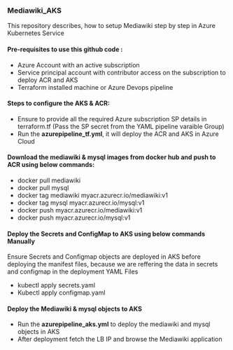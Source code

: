 ### Mediawiki_AKS

This repository describes, how to setup Mediawiki step by step in Azure Kubernetes Service

#### Pre-requisites to use this github code :
- Azure Account with an active subscription
- Service principal account with contributor access on the subscription to deploy ACR and AKS
- Terraform installed machine or Azure Devops pipeline

#### Steps to configure the AKS & ACR:
- Ensure to provide all the required Azure subscription SP details in terraform.tf (Pass the SP secret from the YAML pipeline varaible Group)
- Run the **azurepipeline_tf.yml**, it will deploy the ACR and AKS in Azure Cloud

#### Download the mediawiki & mysql images from docker hub and push to ACR using below commands:
- docker pull mediawiki
- docker pull mysql
- docker tag mediawiki myacr.azurecr.io/mediawiki:v1 
- docker tag mysql myacr.azurecr.io/mysql:v1 
- docker push myacr.azurecr.io/mediawiki:v1 
- docker push myacr.azurecr.io/mysql:v1 

#### Deploy the Secrets and ConfigMap to AKS using below commands Manually
Ensure Secrets and Configmap objects are deployed in AKS before deploying the manifest files, because we are reffering the data in secrets and configmap in the deployment YAML Files
- kubectl apply secrets.yaml
- Kubectl apply configmap.yaml

#### Deploy the Mediawiki & mysql objects to AKS
- Run the **azurepipeline_aks.yml** to deploy the mediawiki and mysql objects in AKS
- After deployment fetch the LB IP and browse the Mediawiki application
